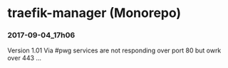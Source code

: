 # traefik-manager (Monorepo)

### 2017-09-04_17h06
Version 1.01
Via #pwg services are not responding over port 80 but owrk over 443 …

